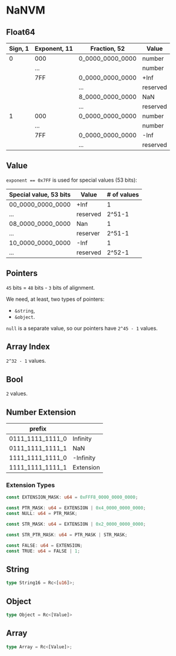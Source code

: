 # NaNVM

## Float64

|Sign, 1|Exponent, 11|Fraction, 52    |Value   |
|-------|------------|----------------|--------|
|0      |000         |0_0000_0000_0000|number  |
|       |...         |                |number  |
|       |7FF         |0_0000_0000_0000|+Inf    |
|       |            |...             |reserved|
|       |            |8_0000_0000_0000|NaN     |
|       |            |...             |reserved|
|1      |000         |0_0000_0000_0000|number  |
|       |...         |                |number  |
|       |7FF         |0_0000_0000_0000|-Inf    |
|       |            |...             |reserved|

## Value

`exponent == 0x7FF` is used for special values (53 bits):

|Special value, 53 bits|Value   |# of values  |
|----------------------|--------|-------------|
|00_0000_0000_0000     |+Inf    |     1       |
|...                   |reserved|2^51-1       |
|08_0000_0000_0000     |Nan     |     1       |
|...                   |reserver|2^51-1       |
|10_0000_0000_0000     |-Inf    |     1       |
|...                   |reserved|2^52-1       |

## Pointers

`45` bits = `48` bits - `3` bits of alignment.

We need, at least, two types of pointers:
- `&string`,
- `&object`.

`null` is a separate value, so our pointers have `2^45 - 1` values.

## Array Index

`2^32 - 1` values.

## Bool

`2` values.

## Number Extension

|prefix            |           |
|------------------|-----------|
|0111_1111_1111_0  |Infinity   |
|0111_1111_1111_1  |NaN        |
|1111_1111_1111_0  |-Infinity  |
|1111_1111_1111_1  |Extension  |

### Extension Types

```rust
const EXTENSION_MASK: u64 = 0xFFF8_0000_0000_0000;

const PTR_MASK: u64 = EXTENSION | 0x4_0000_0000_0000;
const NULL: u64 = PTR_MASK;

const STR_MASK: u64 = EXTENSION | 0x2_0000_0000_0000;

const STR_PTR_MASK: u64 = PTR_MASK | STR_MASK;

const FALSE: u64 = EXTENSION;
const TRUE: u64 = FALSE | 1;
```

## String

```rust
type String16 = Rc<[u16]>;
```

## Object

```rust
type Object = Rc<[Value]>
```

## Array

```rust
type Array = Rc<[Value]>;
```
